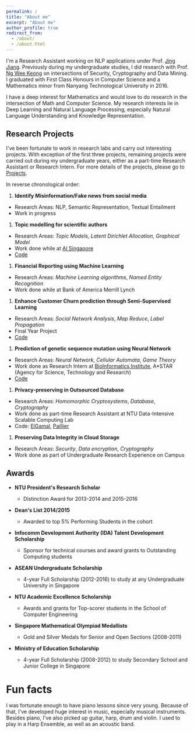 ```yaml
---
permalink: /
title: "About me"
excerpt: "About me"
author_profile: true
redirect_from: 
  - /about/
  - /about.html
---
```


I'm a Research Assistant working on NLP applications under Prof. [Jing Jiang](http://www.mysmu.edu/faculty/jingjiang/). 
Previously during my undergraduate studies, I did research with Prof. [Ng Wee Keong](http://www.ntu.edu.sg/home/awkng/) on intersections of 
Security, Cryptography and Data Mining. 
I graduated with First Class Honours in Computer Science and a Mathematics minor from Nanyang Technological University in 2016. 
<!-- After graduation, I spent 1.5 years as a software engineer in an investment bank, building ETL data pipeline systems, 
while heading a Machine Learning interest group.  -->

I have a deep interest for Mathematics and would love to do research in the intersection of Math and Computer Science.
My research interests lie in Deep Learning and Natural Language Processing, especially Natural Language Understanding and Knowledge Representation. 

Research Projects
-------------------

I've been fortunate to work in research labs and carry out interesting projects. 
With exception of the first three projects, remaining projects were carried out during my undergraduate years,
either as a part-time Research Assistant or Research Intern. For more details of the projects, please go to [Projects](https://tramanh06.github.io/projects/).

In reverse chronological order:

1. **Identify Misinformation/Fake news from social media**
  * Research Areas: NLP, Semantic Representation, Textual Entailment
  * Work in progress

1. **Topic modelling for scientific authors**
  * Research Areas: *Topic Models*, *Latent Dirichlet Allocation*, *Graphical Model*
  * Work done while at [AI Singapore](https://www.aisingapore.org/)
  * [Code](https://github.com/tramanh06/rpms)

1. **Financial Reporting using Machine Learning**
  * Research Areas: *Machine Learning algorithms*, *Named Entity Recognition*
  * Work done while at Bank of America Merrill Lynch

1. **Enhance Customer Churn prediction through Semi-Supervised Learning**
  * Research Areas: *Social Network Analysis*, *Map Reduce*, *Label Propagation*
  * Final Year Project
  * [Code](https://github.com/tramanh06/CDR-analysis) 

1. **Prediction of genetic sequence mutation using Neural Network**
  * Research Areas: *Neural Network*, *Cellular Automata*, *Game Theory*
  * Work done as Research Intern at [BioInformatics Institute](http://www.bii.a-star.edu.sg/), A\*STAR (Agency for Science, Technology and Research)
  * [Code](https://github.com/tramanh06/HIV-DNA-neural-network)

1. **Privacy-preserving in Outsourced Database**
  * Research Areas: *Homomorphic Cryptosystems*, *Database*, *Cryptography*
  * Work done as part-time Research Assistant at NTU Data-Intensive Scalable Computing Lab
  * Code: [ElGamal](https://github.com/bazzilic/ElGamalExt), [Paillier](https://github.com/bazzilic/PaillierExt)

1. **Preserving Data Integrity in Cloud Storage**
  * Research Areas: *Security*, *Data encryption*, *Cryptography*
  * Work done as part of Undergraduate Research Experience on Campus


Awards
------
* **NTU President's Research Scholar**
  * Distinction Award for 2013-2014 and 2015-2016

* **Dean's List 2014/2015**
  * Awarded to top 5% Performing Students in the cohort

* **Infocomm Development Authority (IDA) Talent Development Scholarship**
  * Sponsor for technical courses and award grants to Outstanding Computing students

* **ASEAN Undergraduate Scholarship**
  * 4-year Full Scholarship (2012-2016) to study at any Undergraduate University in Singapore

* **NTU Academic Excellence Scholarship**
  * Awards and grants for Top-scorer students in the School of Computer Engineering

* **Singapore Mathematical Olympiad Medallists**
  * Gold and Silver Medals for Senior and Open Sections (2008-2011)

* **Ministry of Education Scholarship**
  * 4-year Full Scholarship (2008-2012) to study Secondary School and Junior College in Singapore


Fun facts
=======
I was fortunate enough to have piano lessons since very young. Because of that, I've developed huge interest in 
music, especially musical instruments. Besides piano, I've also picked up guitar, harp, drum and violin. 
I used to play in a Harp Ensemble, as well as an acoustic band. 







<!-- A data-driven personal website
======
Like many other Jekyll-based GitHub Pages templates, academicpages makes you separate the website's content from its form. The content & metadata of your website are in structured markdown files, while various other files constitute the theme, specifying how to transform that content & metadata into HTML pages. You keep these various markdown (.md), YAML (.yml), HTML, and CSS files in a public GitHub repository. Each time you commit and push an update to the repository, the [GitHub pages](https://pages.github.com/) service creates static HTML pages based on these files, which are hosted on GitHub's servers free of charge.

Getting started
------
1. Register a GitHub account if you don't have one and confirm your e-mail (required!)
1. Fork [this repository](https://github.com/academicpages/academicpages.github.io) by clicking the "fork" button in the top right. 
1. Go to the repository's settings (rightmost item in the tabs that start with "Code", should be below "Unwatch"). Rename the repository "[your GitHub username].github.io", which will also be your website's URL.
1. Set site-wide configuration and create content & metadata (see below -- also see [this set of diffs](http://archive.is/3TPas) showing what files were changed to set up [an example site](https://getorg-testacct.github.io) for a user with the username "getorg-testacct")
1. Upload any files (like PDFs, .zip files, etc.) to the files/ directory. They will appear at https://[your GitHub username].github.io/files/example.pdf.  
1. Check status by going to the repository settings, in the "GitHub pages" section
 -->